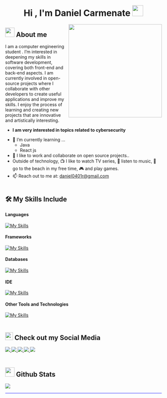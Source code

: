 <h1 align="center">Hi , I'm Daniel Carmenate <img src="https://media.giphy.com/media/hvRJCLFzcasrR4ia7z/giphy.gif" width="35"></h1>



<picture> <img align="right" src="https://media.giphy.com/media/SWoSkN6DxTszqIKEqv/giphy.gif" width = 300px></picture>
## <picture><img src = "https://github.com/7oSkaaa/7oSkaaa/blob/main/Images/about_me.gif?raw=true" width = 30px></picture> About me

I am a computer engineering student . I’m interested in deepening my skills in software development, covering both front-end and back-end aspects. I am currently involved in open-source projects where I collaborate with other developers to create useful applications and improve my skills. I enjoy the process of learning and creating new projects that are innovative and artistically interesting.
* **I am very interested in topics related to cybersecurity**
- 🌱 I’m currently learning ...
  - Java
  - React js
- 👫 I like to work and collaborate on open source projects..
- Outside of technology, 📺 I like to watch TV series, 🎵 listen to music, 🌴 go to the beach in my free time, 🎮 and play games.
- 📫 Reach out to me at: <a href="bhargavi.kurukunda@students.iiit.ac.in">daniel0401r@gmail.com</a><br><br>

## 🛠️ My Skills Include

<h4> Languages </h4>

  [![My Skills](https://skillicons.dev/icons?i=html,css,js,python,cpp,cs)](https://skillicons.dev)

<h4> Frameworks </h4>

[![My Skills](https://skillicons.dev/icons?i=django,dotnet)](https://skillicons.dev)

<h4> Databases </h4>

[![My Skills](https://skillicons.dev/icons?i=postgres)](https://skillicons.dev)

<h4> IDE </h4>

[![My Skills](https://skillicons.dev/icons?i=vscode)](https://skillicons.dev)

<h4> Other Tools and Technologies </h4>

[![My Skills](https://skillicons.dev/icons?i=linux,debian,kali)](https://skillicons.dev)<br><br>



## <img src="https://github.com/JayantGoel001/JayantGoel001/blob/master/GIF/Handshake.gif" height="25px"> Check out my Social Media
 

<a href= "https://www.instagram.com/glitchy_dan/">
    <img src="https://img.shields.io/badge/Instagram-%23E4405F.svg?style=for-the-badge&logo=Instagram&logoColor=white">
</a>

<a href= "t.me/glitchy_dani">
    <img src="https://img.shields.io/badge/Telegram-2CA5E0?style=for-the-badge&logo=telegram&logoColor=white">
</a>

<a href= "wa.me/+5356144780">
    <img src="https://img.shields.io/badge/WhatsApp-25D366?style=for-the-badge&logo=whatsapp&logoColor=white">
</a>

<a href= "signal.me/+14046091388">
    <img src="https://img.shields.io/badge/Signal-%23039BE5.svg?style=for-the-badge&logo=Signal&logoColor=white">
</a>

<a href= "">
    <img src="https://img.shields.io/badge/X-%23000000.svg?style=for-the-badge&logo=X&logoColor=white">
</a><br><br>


## <picture> <img src = "https://github.com/7oSkaaa/7oSkaaa/blob/main/Images/Statistics.gif?raw=true" width = 30px>  </picture> Github Stats
<img align="center" src = "https://github-readme-stats.vercel.app/api?username=danielcarmenate&&show_icons=true&title_color=02D752&icon_color=bb2acf&text_color=b3b3ff&bg_color=0,000000,130F40">
<hr style="height:2px;border-width:1;border-radius: 5px;color:gray;background-color:#8080ff">




